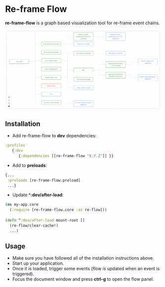 # Re-frame Flow

**re-frame-flow** is a graph based visualization tool for re-frame event chains.

![Re-frame Flow](imgs/re-frame-flow-example.png)


## Installation

- Add re-frame-flow to **dev** dependencies:
```clojure
:profiles
   {:dev
      {:dependencies [[re-frame-flow "X.Y.Z"]] }}
```

- Add to **preloads**:
```clojure
{...
 :preloads [re-frame-flow.preload]
 ...}
```

- Update **^:dev/after-load**:
```clojure
(ns my-app.core
  (:require [re-frame-flow.core :as re-flow]))

(defn ^:dev/after-load mount-root []
  (re-flow/clear-cache!)
  ...)
```

## Usage
- Make sure you have followed all of the installation instructions above.
- Start up your application.
- Once it is loaded, trigger some events (flow is updated when an event is triggered).
- Focus the document window and press **ctrl-g** to open the flow panel.
